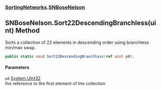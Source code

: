 ### [SortingNetworks](./SortingNetworks.md 'SortingNetworks').[SNBoseNelson](./SortingNetworks-SNBoseNelson.md 'SortingNetworks.SNBoseNelson')
## SNBoseNelson.Sort22DescendingBranchless(uint) Method
Sorts a collection of 22 elements in descending order using branchless min/max swap.  
```csharp
public static void Sort22DescendingBranchless(ref uint p0);
```
#### Parameters
<a name='SortingNetworks-SNBoseNelson-Sort22DescendingBranchless(uint)-p0'></a>
`p0` [System.UInt32](https://docs.microsoft.com/en-us/dotnet/api/System.UInt32 'System.UInt32')  
the reference to the first element of the collection  
  
